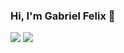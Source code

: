 ### Hi, I'm Gabriel Felix 👋

<!--
**gabriellfelix/gabriellfelix** is a ✨ _special_ ✨ repository because its `README.md` (this file) appears on your GitHub profile.

Here are some ideas to get you started:

- 🔭 I’m currently working on ...
- 🌱 I’m currently learning ...
- 👯 I’m looking to collaborate on ...
- 🤔 I’m looking for help with ...
- 💬 Ask me about ...
- 📫 How to reach me: ...
- 😄 Pronouns: ...
- ⚡ Fun fact: ...
-->

[![](https://github-readme-stats.vercel.app/api/top-langs/?username=gabriellfelix&theme=dark&layout=donut)](https://github.com/anuraghazra/github-readme-stats)
![](https://github-readme-stats.vercel.app/api?username=gabriellfelix&count_private=true&theme=dark&show_icons=true)
